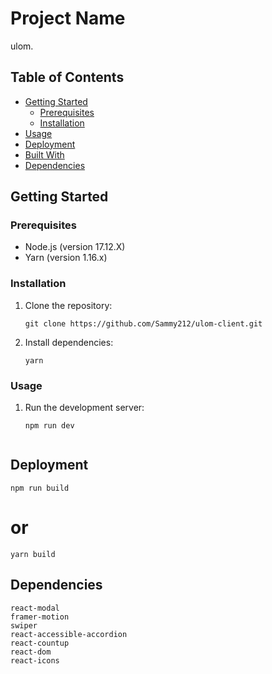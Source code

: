 # Project Name

ulom.

## Table of Contents

- [Getting Started](#getting-started)
  - [Prerequisites](#prerequisites)
  - [Installation](#installation)
- [Usage](#usage)
- [Deployment](#deployment)
- [Built With](#built-with)
- [Dependencies](#dependencies)

## Getting Started

### Prerequisites

- Node.js (version 17.12.X)
- Yarn (version 1.16.x)

### Installation

1. Clone the repository:
   ```shell
   git clone https://github.com/Sammy212/ulom-client.git

2. Install dependencies:
    ```shell
    yarn

### Usage

1.  Run the development server:
    ```shell
    npm run dev


## Deployment
   
    npm run build
    
# or
    
    
    yarn build


## Dependencies

    react-modal
    framer-motion
    swiper
    react-accessible-accordion
    react-countup
    react-dom
    react-icons




